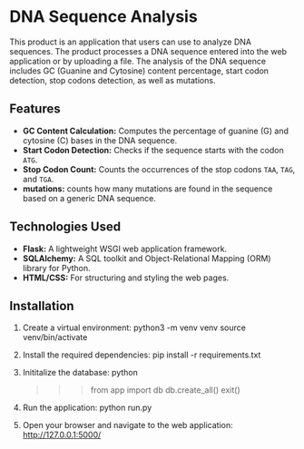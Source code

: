 # DNA Sequence Analysis

This product is an application that users can use to analyze DNA sequences. The product processes a DNA sequence entered into the web application or by uploading a file. The analysis of the DNA sequence includes GC (Guanine and Cytosine) content percentage, start codon detection, stop codons detection, as well as mutations.

## Features

- **GC Content Calculation:** Computes the percentage of guanine (G) and cytosine (C) bases in the DNA sequence.
- **Start Codon Detection:** Checks if the sequence starts with the codon `ATG`.
- **Stop Codon Count:** Counts the occurrences of the stop codons `TAA`, `TAG`, and `TGA`.
- **mutations:** counts how many mutations are found in the sequence based on a generic DNA sequence.

## Technologies Used

- **Flask:** A lightweight WSGI web application framework.
- **SQLAlchemy:** A SQL toolkit and Object-Relational Mapping (ORM) library for Python.
- **HTML/CSS:** For structuring and styling the web pages.

## Installation
1. Create a virtual environment:
    python3 -m venv venv
    source venv/bin/activate

2. Install the required dependencies:
    pip install -r requirements.txt

3. Inititalize the database:
    python
    >>> from app import db
    >>> db.create_all()
    >>> exit()

4. Run the application:
    python run.py

5. Open your browser and navigate to the web application:
    http://127.0.0.1:5000/

